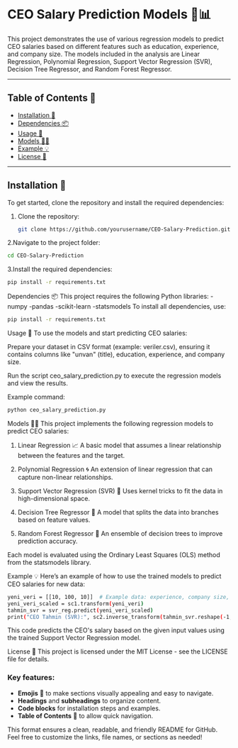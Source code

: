 # CEO Salary Prediction Models 💼📊

This project demonstrates the use of various regression models to predict CEO salaries based on different features such as education, experience, and company size. The models included in the analysis are Linear Regression, Polynomial Regression, Support Vector Regression (SVR), Decision Tree Regressor, and Random Forest Regressor.

---

## Table of Contents 📑

- [Installation 🔧](#installation)
- [Dependencies 📦](#dependencies)
- [Usage 🚀](#usage)
- [Models 🧑‍🏫](#models)
- [Example 💡](#example)
- [License 📜](#license)

---

## Installation 🔧

To get started, clone the repository and install the required dependencies:

1. Clone the repository:
   ```bash
   git clone https://github.com/yourusername/CEO-Salary-Prediction.git
2.Navigate to the project folder:
  ```bash
  cd CEO-Salary-Prediction
  ```
3.Install the required dependencies:
  ```bash
  pip install -r requirements.txt
  ```
Dependencies 📦
This project requires the following Python libraries:
-numpy
-pandas
-scikit-learn
-statsmodels
To install all dependencies, use:
  ```bash
  pip install -r requirements.txt
  ```
Usage 🚀
To use the models and start predicting CEO salaries:

Prepare your dataset in CSV format (example: veriler.csv), ensuring it contains columns like "unvan" (title), education, experience, and company size.

Run the script ceo_salary_prediction.py to execute the regression models and view the results.

Example command:
  ```bash
  python ceo_salary_prediction.py
  ```
Models 🧑‍🏫
This project implements the following regression models to predict CEO salaries:

1. Linear Regression 📈
A basic model that assumes a linear relationship between the features and the target.

2. Polynomial Regression 🌀
An extension of linear regression that can capture non-linear relationships.

3. Support Vector Regression (SVR) 🔮
Uses kernel tricks to fit the data in high-dimensional space.

4. Decision Tree Regressor 🌳
A model that splits the data into branches based on feature values.

5. Random Forest Regressor 🌲
An ensemble of decision trees to improve prediction accuracy.

Each model is evaluated using the Ordinary Least Squares (OLS) method from the statsmodels library.

Example 💡
Here’s an example of how to use the trained models to predict CEO salaries for new data:

  ```bash
  yeni_veri = [[10, 100, 10]]  # Example data: experience, company size, and education
  yeni_veri_scaled = sc1.transform(yeni_veri)
  tahmin_svr = svr_reg.predict(yeni_veri_scaled)
  print("CEO Tahmin (SVR):", sc2.inverse_transform(tahmin_svr.reshape(-1, 1)))
  ```
This code predicts the CEO's salary based on the given input values using the trained Support Vector Regression model.

License 📜
This project is licensed under the MIT License - see the LICENSE file for details.



### Key features:
- **Emojis** 🎉 to make sections visually appealing and easy to navigate.
- **Headings** and **subheadings** to organize content.
- **Code blocks** for installation steps and examples.
- **Table of Contents** 📑 to allow quick navigation.

This format ensures a clean, readable, and friendly README for GitHub. Feel free to customize the links, file names, or sections as needed!
